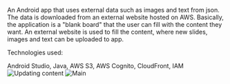 An Android app that uses external data such as images and text from json. The data is downloaded from an external website hosted on AWS. Basically, the application is a "blank board" that the user can fill with the content they want. An external website is used to fill the content, where new slides, images and text can be uploaded to app.

Technologies used:

Android Studio, Java, AWS S3, AWS Cognito, CloudFront, IAM
![Updating content](https://user-images.githubusercontent.com/60915913/127634388-4fda404c-3a57-43c0-8bf3-81ea7f210c1c.png)
![Main](https://user-images.githubusercontent.com/60915913/127634439-2f68fb13-185b-4158-a1ad-c2f610c8d9ea.png)
